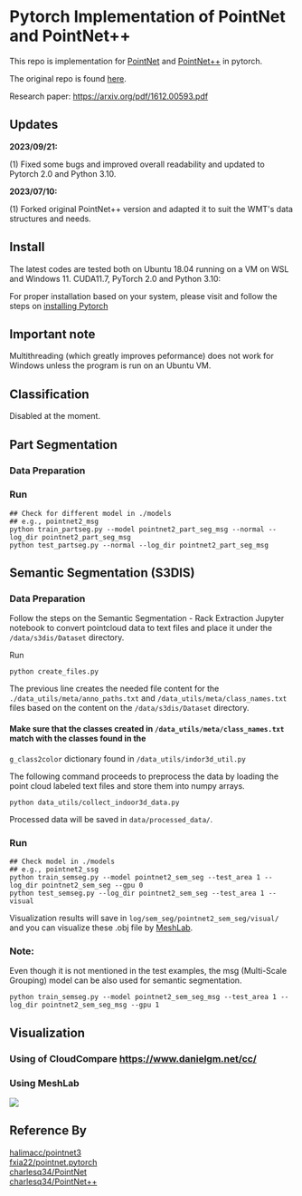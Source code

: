 # Pytorch Implementation of PointNet and PointNet++ 

This repo is implementation for [PointNet](http://openaccess.thecvf.com/content_cvpr_2017/papers/Qi_PointNet_Deep_Learning_CVPR_2017_paper.pdf) and [PointNet++](http://papers.nips.cc/paper/7095-pointnet-deep-hierarchical-feature-learning-on-point-sets-in-a-metric-space.pdf) in pytorch.

The original repo is found [here](https://github.com/yanx27/Pointnet_Pointnet2_pytorch).

Research paper:
https://arxiv.org/pdf/1612.00593.pdf

## Updates
**2023/09/21:** 

(1) Fixed some bugs and improved overall readability and updated to Pytorch 2.0 and Python 3.10.

**2023/07/10:**

(1) Forked original PointNet++ version and adapted it to suit the WMT's data structures and needs.

## Install
The latest codes are tested both on Ubuntu 18.04 running on a VM on WSL and Windows 11. CUDA11.7, PyTorch 2.0 and Python 3.10:

For proper installation based on your system, please visit and follow the steps on [installing Pytorch](https://pytorch.org/get-started/locally/)

## Important note
Multithreading (which greatly improves peformance) does not work for Windows unless the program is run on an Ubuntu VM.

## Classification
Disabled at the moment.

## Part Segmentation
### Data Preparation
### Run
```
## Check for different model in ./models 
## e.g., pointnet2_msg
python train_partseg.py --model pointnet2_part_seg_msg --normal --log_dir pointnet2_part_seg_msg
python test_partseg.py --normal --log_dir pointnet2_part_seg_msg
```


## Semantic Segmentation (S3DIS)
### Data Preparation
Follow the steps on the Semantic Segmentation - Rack Extraction Jupyter notebook to convert pointcloud data to text files and place it under the `/data/s3dis/Dataset` directory. 


Run
```
python create_files.py
```
The previous line creates the needed file content for the `./data_utils/meta/anno_paths.txt` and 
`/data_utils/meta/class_names.txt` files based on the content on the `/data/s3dis/Dataset` directory.

#### Make sure that the classes created in `/data_utils/meta/class_names.txt` match with the classes found in the 
`g_class2color` dictionary found in `/data_utils/indor3d_util.py`

The following command proceeds to preprocess the data by loading the point cloud labeled text files and store them into
numpy arrays.
```
python data_utils/collect_indoor3d_data.py
```
Processed data will be saved in `data/processed_data/`.
### Run
```
## Check model in ./models 
## e.g., pointnet2_ssg
python train_semseg.py --model pointnet2_sem_seg --test_area 1 --log_dir pointnet2_sem_seg --gpu 0
python test_semseg.py --log_dir pointnet2_sem_seg --test_area 1 --visual
```
Visualization results will save in `log/sem_seg/pointnet2_sem_seg/visual/` and you can visualize these .obj file by [MeshLab](http://www.meshlab.net/).

### Note:
Even though it is not mentioned in the test examples, the msg (Multi-Scale Grouping) model can be also used for semantic segmentation.
```
python train_semseg.py --model pointnet2_sem_seg_msg --test_area 1 --log_dir pointnet2_sem_seg_msg --gpu 1
```


## Visualization
### Using of CloudCompare https://www.danielgm.net/cc/

### Using MeshLab
![](/visualizer/pic2.png)


## Reference By
[halimacc/pointnet3](https://github.com/halimacc/pointnet3)<br>
[fxia22/pointnet.pytorch](https://github.com/fxia22/pointnet.pytorch)<br>
[charlesq34/PointNet](https://github.com/charlesq34/pointnet) <br>
[charlesq34/PointNet++](https://github.com/charlesq34/pointnet2)

